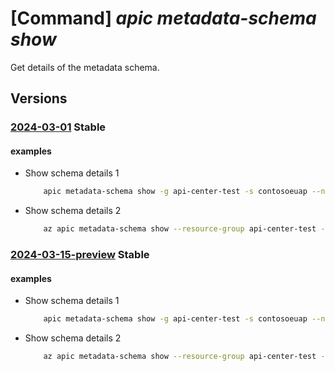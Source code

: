 # [Command] _apic metadata-schema show_

Get details of the metadata schema.

## Versions

### [2024-03-01](/Resources/mgmt-plane/L3N1YnNjcmlwdGlvbnMve30vcmVzb3VyY2Vncm91cHMve30vcHJvdmlkZXJzL21pY3Jvc29mdC5hcGljZW50ZXIvc2VydmljZXMve30vbWV0YWRhdGFzY2hlbWFzL3t9/2024-03-01.xml) **Stable**

<!-- mgmt-plane /subscriptions/{}/resourcegroups/{}/providers/microsoft.apicenter/services/{}/metadataschemas/{} 2024-03-01 -->

#### examples

- Show schema details 1
    ```bash
        apic metadata-schema show -g api-center-test -s contosoeuap --name approver
    ```

- Show schema details 2
    ```bash
        az apic metadata-schema show --resource-group api-center-test --service-name contoso --name "testchoices"
    ```

### [2024-03-15-preview](/Resources/mgmt-plane/L3N1YnNjcmlwdGlvbnMve30vcmVzb3VyY2Vncm91cHMve30vcHJvdmlkZXJzL21pY3Jvc29mdC5hcGljZW50ZXIvc2VydmljZXMve30vbWV0YWRhdGFzY2hlbWFzL3t9/2024-03-15-preview.xml) **Stable**

<!-- mgmt-plane /subscriptions/{}/resourcegroups/{}/providers/microsoft.apicenter/services/{}/metadataschemas/{} 2024-03-15-preview -->

#### examples

- Show schema details 1
    ```bash
        apic metadata-schema show -g api-center-test -s contosoeuap --name approver
    ```

- Show schema details 2
    ```bash
        az apic metadata-schema show --resource-group api-center-test --service-name contoso --name "testchoices"
    ```
